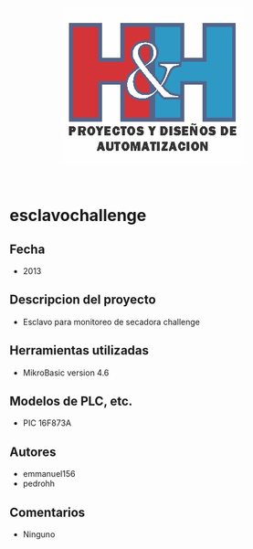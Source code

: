 <br/>
<p align="center">
  <img src="https://github.com/hhautomatizacion/lav-tupesa/blob/master/Programas/iconos%20v3/LOGO2.png">
</p>
<br/>

# esclavochallenge

## Fecha
* 2013

## Descripcion del proyecto
* Esclavo para monitoreo de secadora challenge

## Herramientas utilizadas
* MikroBasic version 4.6
	
## Modelos de PLC, etc.
* PIC 16F873A

## Autores
* emmanuel156
* pedrohh

## Comentarios
* Ninguno
